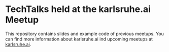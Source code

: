 # TechTalks held at the karlsruhe.ai Meetup

This repository contains slides and example code of previous meetups. You can find more information about karlsruhe.ai ind upcoming meetups at [karlsruhe.ai](https://karlsruhe.ai).

